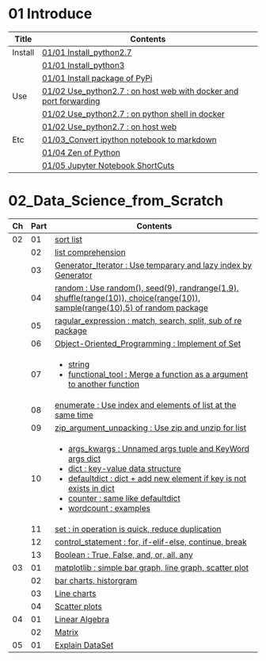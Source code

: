 # 01 Introduce
| Title | Contents |
|---|---|
| Install | [01/01 Install_python2.7](01_Install_and_Use_python/01_Install_python2.7/01_Install_python2.7_by_anaconda2-4.3.0.md)|
| | [01/01 Install_python3](01_Install_and_Use_python/01_Install_python2.7/02_Install_python3_by_anaconda3-4.3.0.md)|
| | [01/01 Install package of PyPi](01_Install_and_Use_python2.7/01_Install_python/03_Install_package_by_pip.md)|
| Use | [01/02 Use_python2.7 : on host web with docker and port forwarding](01_Install_and_Use_python2.7/02_Use_python2.7/01_ipython_on_docker_host_web.md)|
| | [01/02 Use_python2.7 : on python shell in docker](01_Install_and_Use_python2.7/02_Use_python2.7/02_python_shell_on_docker.md)|
| | [01/02 Use_python2.7 : on host web](01_Install_and_Use_python2.7/02_Use_python2.7/03_ipython_on_host_web.md)|
| Etc | [01/03_Convert ipython notebook to markdown](01_Install_and_Use_python2.7/03_Convert_ipython_notebook_to_markdown/01_Convert_ipython_notebook_to_markdown.md)|
| | [01/04 Zen of Python](01_Install_and_Use_python2.7/04_Zen_of_Python/01_Zen_of_Python_English_Korean.md)|
| | [01/05 Jupyter Notebook ShortCuts](01_Install_and_Use_python2.7/05_Jupyter_notebook_shortcuts/01_Jupyter_notebook_shortcuts.md)

# 02_Data_Science_from_Scratch
| Ch | Part | Contents |
|---|---|---|
| 02 | 01 | [sort list](02_Data_Science_from_Scratch/02_Ch/02.02.01_sort.md) |
| | 02 | [list comprehension](02_Data_Science_from_Scratch/02_Ch/02.02.02_list_comprehension.md) |
| | 03 | [Generator_Iterator : Use temparary and lazy index by Generator](02_Data_Science_from_Scratch/02_Ch/02.02.03_Generator_Iterator.md) |
| | 04 | [random : Use random(), seed(9), randrange(1,9), shuffle(range(10)), choice(range(10)), sample(range(10),5) of random package](02_Data_Science_from_Scratch/02_Ch/02.02.04_random_numbers.md) |
| | 05 | [ragular_expression : match, search, split, sub of re package](02_Data_Science_from_Scratch/02_Ch/02.02.05_regular_expression.md) |
| | 06 | [Object-Oriented_Programming : Implement of Set](02_Data_Science_from_Scratch/02_Ch/02.02.06_object-oriented_programming.md) |
| | 07 | <ul><li>[string](02_Data_Science_from_Scratch/02_Ch/02.01.07_string.md)</li><li>[functional_tool : Merge a function as a argument to another function](02_Data_Science_from_Scratch/02_Ch/02.02.07_functional_tool.md)</li></ul>|
| | 08 | [enumerate : Use index and elements of list at the same time](02_Data_Science_from_Scratch/02_Ch/02.02.08_enumerate.md) |
| | 09 | [zip_argument_unpacking : Use zip and unzip for list](02_Data_Science_from_Scratch/02_Ch/02.02.09_zip_argument_unpacking.ipynb) |
| | 10 | <ul><li>[args_kwargs : Unnamed args tuple and KeyWord args dict](02_Data_Science_from_Scratch/02_Ch/02.02.10_args_kwargs.ipynb)</li><li>[dict : key-value data structure](02_Data_Science_from_Scratch/02_Ch/02.01.10_dict.md)</li><li>[defaultdict : dict + add new element if key is not exists in dict](02_Data_Science_from_Scratch/02_Ch/02.01.10_defaultdict.md)</li><li>[counter : same like defaultdict](02_Data_Science_from_Scratch/02_Ch/02.01.10_Counter.md)</li><li>[wordcount : examples](02_Data_Science_from_Scratch/02_Ch/02.01.10_wordcount_examples.md)</li></ul>|
| | 11 | [set : in operation is quick, reduce duplication](02_Data_Science_from_Scratch/02_Ch/02.01.11_set.md) |
| | 12 | [control_statement : for, if-elif-else, continue, break](02_Data_Science_from_Scratch/02_Ch/02.01.12_control_statement.md) |
| | 13 | [Boolean : True, False, and, or, all, any](02_Data_Science_from_Scratch/02_Ch/02.01.13_Boolean.md) |
| 03 | 01 | [matplotlib : simple bar graph, line graph, scatter plot](02_Data_Science_from_Scratch/03_Ch/03.01_matplotlib.ipynb) |
| | 02 | [bar charts, historgram](02_Data_Science_from_Scratch/03_Ch/03.02_bar_charts.ipynb) |
| | 03 | [Line charts](02_Data_Science_from_Scratch/03_Ch/03.03_line_charts.ipynb) |
| | 04 | [Scatter plots](02_Data_Science_from_Scratch/03_Ch/03.04_scatter_plots.ipynb) |
| 04 | 01 | [Linear Algebra](02_Data_Science_from_Scratch/04_Ch/04.01_Linear_Algebra.ipynb) |
| | 02 | [Matrix](02_Data_Science_from_Scratch/04_Ch/04.02_Matrix.ipynb) |
| 05 | 01 | [Explain DataSet](02_Data_Science_from_Scratch/05_Ch/05.01_Explain_DataSet.ipynb) |
